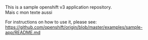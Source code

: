 This is a sample openshift v3 application repository.  
Mais c mon texte aussi

For instructions on how to use it, please see: https://github.com/openshift/origin/blob/master/examples/sample-app/README.md

